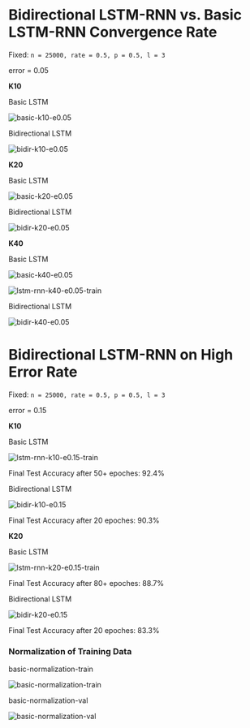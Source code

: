 # Bidirectional LSTM-RNN vs. Basic LSTM-RNN Convergence Rate

Fixed: `n = 25000, rate = 0.5, p = 0.5, l = 3`

error = 0.05

**K10**

Basic LSTM

![basic-k10-e0.05](img/v6/basic-k10-e0.05.png)

Bidirectional LSTM

![bidir-k10-e0.05](img/v6/bidir-k10-e0.05.png)

**K20**

Basic LSTM

![basic-k20-e0.05](img/v6/basic-k20-e0.05.png)

Bidirectional LSTM

![bidir-k20-e0.05](img/v6/bidir-k20-e0.05.png)

**K40**

Basic LSTM

![basic-k40-e0.05](img/v6/basic-k40-e0.05.png)

![lstm-rnn-k40-e0.05-train](img/v6/lstm-rnn-k40-e0.05-train.png)

Bidirectional LSTM

![bidir-k40-e0.05](img/v6/bidir-k40-e0.05.png)

# Bidirectional LSTM-RNN on High Error Rate

Fixed: `n = 25000, rate = 0.5, p = 0.5, l = 3`

error = 0.15

**K10**

Basic LSTM

![lstm-rnn-k10-e0.15-train](img/v6/lstm-rnn-k10-e0.15-train.png)

Final Test Accuracy after 50+ epoches: 92.4%

Bidirectional LSTM

![bidir-k10-e0.15](img/v6/bidir-k10-e0.15.png)

Final Test Accuracy after 20 epoches: 90.3%

**K20**

Basic LSTM

![lstm-rnn-k20-e0.15-train](img/v6/lstm-rnn-k20-e0.15-train.png)

Final Test Accuracy after 80+ epoches: 88.7%

Bidirectional LSTM

![bidir-k20-e0.15](img/v6/bidir-k20-e0.15.png)

Final Test Accuracy after 20 epoches: 83.3%


### Normalization of Training Data

basic-normalization-train

![basic-normalization-train](img/v6/basic-normalization-train.png)

basic-normalization-val

![basic-normalization-val](img/v6/basic-normalization-val.png)